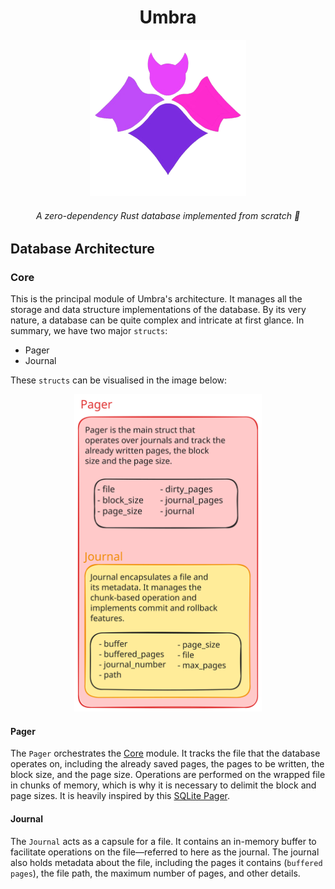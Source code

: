 <div align="center">
    <h1>Umbra</h1>
    <img alt="Logo" src=".github/umbra-logo.png" width="250" height="250" />
    <h6>A zero-dependency Rust database implemented from scratch 🦇</h6>
</div>

## Database Architecture

### Core

This is the principal module of Umbra's architecture. It manages all the storage and data structure implementations of
the database. By its very nature, a database can be quite complex and intricate at first glance.
In summary, we have two major `structs`:

- Pager
- Journal

These `structs` can be visualised in the image below:

<div align="center">
    <img src="./.github/main_structure.svg" alt="Main structure diagram" title="Architecture Diagram" width="300">
</div> 

#### Pager

The `Pager` orchestrates the [Core](#core) module. It tracks the file that the database operates on,
including the already saved pages, the pages to be written, the block size, and the page size. Operations are performed
on the wrapped file in chunks of memory, which is why it is necessary to delimit the block and page sizes. It is heavily
inspired by this [SQLite Pager](https://www.sqlite.org/src/file?name=src/pager.c&ci=590f963b6599e4e2).

#### Journal

The `Journal` acts as a capsule for a file. It contains an in-memory buffer to facilitate operations on the
file—referred
to here as the journal. The journal also holds metadata about the file, including the pages it contains (`buffered
pages`), the file path, the maximum number of pages, and other details. 